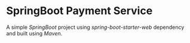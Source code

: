 # SpringBoot Payment Service
A simple *SpringBoot* project using *spring-boot-starter-web* dependency and built using *Maven*.
